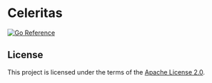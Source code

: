 # Celeritas

[![Go Reference](https://pkg.go.dev/badge/github.com/polyglotdev/celeritasproject.svg)](https://pkg.go.dev/github.com/polyglotdev/celeritasproject)


## License

This project is licensed under the terms of the [Apache License 2.0](LICENSE).
